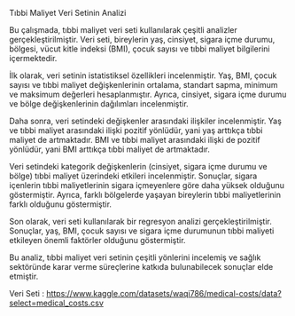 Tıbbi Maliyet Veri Setinin Analizi

Bu çalışmada, tıbbi maliyet veri seti kullanılarak çeşitli analizler gerçekleştirilmiştir. Veri seti, bireylerin yaş, cinsiyet, sigara içme durumu, bölgesi, vücut kitle indeksi (BMI), çocuk sayısı ve tıbbi maliyet bilgilerini içermektedir.

İlk olarak, veri setinin istatistiksel özellikleri incelenmiştir. Yaş, BMI, çocuk sayısı ve tıbbi maliyet değişkenlerinin ortalama, standart sapma, minimum ve maksimum değerleri hesaplanmıştır. Ayrıca, cinsiyet, sigara içme durumu ve bölge değişkenlerinin dağılımları incelenmiştir.

Daha sonra, veri setindeki değişkenler arasındaki ilişkiler incelenmiştir. Yaş ve tıbbi maliyet arasındaki ilişki pozitif yönlüdür, yani yaş arttıkça tıbbi maliyet de artmaktadır. BMI ve tıbbi maliyet arasındaki ilişki de pozitif yönlüdür, yani BMI arttıkça tıbbi maliyet de artmaktadır.

Veri setindeki kategorik değişkenlerin (cinsiyet, sigara içme durumu ve bölge) tıbbi maliyet üzerindeki etkileri incelenmiştir. Sonuçlar, sigara içenlerin tıbbi maliyetlerinin sigara içmeyenlere göre daha yüksek olduğunu göstermiştir. Ayrıca, farklı bölgelerde yaşayan bireylerin tıbbi maliyetlerinin farklı olduğunu göstermiştir.

Son olarak, veri seti kullanılarak bir regresyon analizi gerçekleştirilmiştir. Sonuçlar, yaş, BMI, çocuk sayısı ve sigara içme durumunun tıbbi maliyeti etkileyen önemli faktörler olduğunu göstermiştir.

Bu analiz, tıbbi maliyet veri setinin çeşitli yönlerini incelemiş ve sağlık sektöründe karar verme süreçlerine katkıda bulunabilecek sonuçlar elde etmiştir.

Veri Seti : https://www.kaggle.com/datasets/waqi786/medical-costs/data?select=medical_costs.csv
